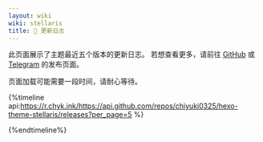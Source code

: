 ```yaml
---
layout: wiki
wiki: stellaris
title: 📜 更新日志
---
```


此页面展示了主题最近五个版本的更新日志。
若想查看更多，请前往 [GitHub](https://github.com/chiyuki0325/hexo-theme-stellaris/releases) 或 [Telegram](https://t.me/s/chykink?q=%23stellaris) 的发布页面。

页面加载可能需要一段时间，请耐心等待。

{%timeline  api:https://r.chyk.ink/https://api.github.com/repos/chiyuki0325/hexo-theme-stellaris/releases?per_page=5 %}

{%endtimeline%}
